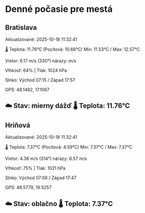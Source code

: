 ﻿# Denné počasie pre mestá

## Bratislava
Aktualizované: 2025-10-18 11:32:41

🌡️ Teplota: 11.76°C 
(Pocitová: 10.66°C)
Min: 11.53°C / Max: 12.57°C

Vietor: 6.17 m/s    (330°) 
nárazy:  m/s

Vlhkosť: 64% | Tlak: 1024 hPa

Slnko: Východ 07:15 / Západ 17:57

GPS: 48.1482, 17.1067

☁️ Stav: mierny dážď        🌡️ Teplota: 11.76°C
---

## Hriňová
Aktualizované: 2025-10-18 11:32:41

🌡️ Teplota: 7.37°C 
(Pocitová: 4.59°C)
Min: 7.37°C / Max: 7.37°C

Vietor: 4.36 m/s (314°)
nárazy: 8.57 m/s

Vlhkosť: 75% | Tlak: 1021 hPa

Slnko: Východ 07:06 / Západ 17:47

GPS: 48.5779, 19.5257

☁️ Stav: oblačno        🌡️ Teplota: 7.37°C
---
